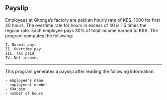 ## Payslip
Employees at Gitonga’s factory are paid an hourly rate of KES. 1000 for first 40 hours. 
The overtime rate for hours in excess of 40 is 1.5 times the regular rate. 
Each employee pays 30% of total income earned to KRA. The program computes the following:
```
I. Normal pay.
II. Overtime pay
III. Tax paid
IV. Net income.
```

------------------
This program generates a payslip after reading the following information: 
```
- employee’s name
- employment number
- KRA pin
- number of hours
```
